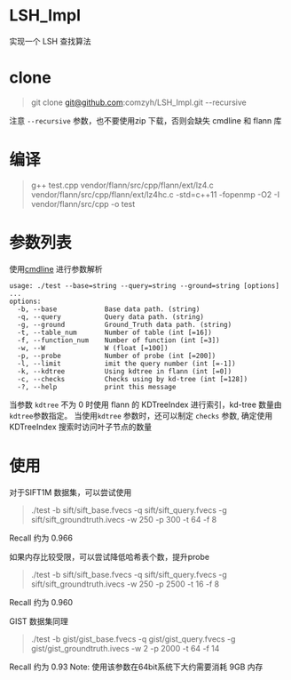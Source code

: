 # LSH_Impl

实现一个 LSH 查找算法

# clone
> git clone git@github.com:comzyh/LSH_Impl.git --recursive

注意 `--recursive` 参数，也不要使用zip 下载，否则会缺失 cmdline 和 flann 库

# 编译

> g++ test.cpp vendor/flann/src/cpp/flann/ext/lz4.c vendor/flann/src/cpp/flann/ext/lz4hc.c -std=c++11 -fopenmp  -O2 -I vendor/flann/src/cpp -o test

# 参数列表

使用[cmdline](https://github.com/tanakh/cmdline/) 进行参数解析
```
usage: ./test --base=string --query=string --ground=string [options] ...
options:
  -b, --base            Base data path. (string)
  -q, --query           Query data path. (string)
  -g, --ground          Ground_Truth data path. (string)
  -t, --table_num       Number of table (int [=16])
  -f, --function_num    Number of function (int [=3])
  -w, --W               W (float [=100])
  -p, --probe           Number of probe (int [=200])
  -l, --limit           imit the query number (int [=-1])
  -k, --kdtree          Using kdtree in flann (int [=0])
  -c, --checks          Checks using by kd-tree (int [=128])
  -?, --help            print this message
```
当参数 `kdtree` 不为 0 时使用 flann 的 KDTreeIndex 进行索引，kd-tree 数量由`kdtree`参数指定。
当使用`kdtree` 参数时，还可以制定 `checks` 参数, 确定使用KDTreeIndex 搜索时访问叶子节点的数量

# 使用

对于SIFT1M 数据集，可以尝试使用

> ./test -b sift/sift_base.fvecs -q sift/sift_query.fvecs -g sift/sift_groundtruth.ivecs   -w 250 -p 300 -t 64 -f 8

Recall 约为 0.966

如果内存比较受限，可以尝试降低哈希表个数，提升probe

> ./test -b sift/sift_base.fvecs -q sift/sift_query.fvecs -g sift/sift_groundtruth.ivecs   -w 250  -p 2500 -t 16 -f 8

Recall 约为 0.960

GIST 数据集同理

> ./test -b gist/gist_base.fvecs -q gist/gist_query.fvecs -g gist/gist_groundtruth.ivecs -w 2 -p 2000 -t 64  -f 14

Recall 约为 0.93
Note: 使用该参数在64bit系统下大约需要消耗 9GB 内存



